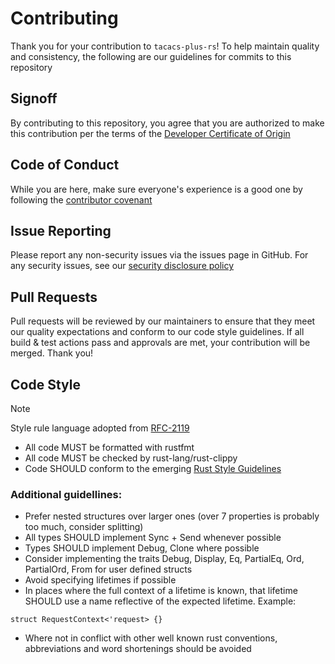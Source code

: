 # Contributing

Thank you for your contribution to `tacacs-plus-rs`! To help maintain quality and consistency, the following are our
guidelines for commits to this repository

## Signoff

By contributing to this repository, you agree that you are authorized to make this contribution per the terms of the
[Developer Certificate of Origin][DCO]

## Code of Conduct

While you are here, make sure everyone's experience is a good one by following the [contributor covenant](./CODE_OF_CONDUCT.md)

## Issue Reporting

Please report any non-security issues via the issues page in GitHub. For any security issues, see our
[security disclosure policy](./SECURITY.md)

## Pull Requests

Pull requests will be reviewed by our maintainers to ensure that they meet our quality expectations and conform to our
code style guidelines. If all build & test actions pass and approvals are met, your contribution will be merged. Thank
you!

## Code Style

> [!Note]
> Style rule language adopted from [RFC-2119][RFC-2119]

* All code MUST be formatted with rustfmt
* All code MUST be checked by rust-lang/rust-clippy 
* Code SHOULD conform to the emerging [Rust Style Guidelines][Rust Style Guide]

### Additional guidellines:

* Prefer nested structures over larger ones (over 7 properties is probably too much, consider splitting)
* All types SHOULD implement Sync + Send whenever possible
* Types SHOULD implement Debug, Clone where possible
* Consider implementing the traits  Debug, Display, Eq, PartialEq, Ord, PartialOrd, From for user defined structs
* Avoid specifying lifetimes if possible
* In places where the full context of a lifetime is known, that lifetime SHOULD use a name reflective of the expected lifetime. Example:
```
struct RequestContext<'request> {}
```
* Where not in conflict with other well known rust conventions, abbreviations and word shortenings should be avoided

[DCO]: https://developercertificate.org/
[RFC-2119]: https://datatracker.ietf.org/doc/html/rfc2119
[Rust Style Guide]: https://doc.rust-lang.org/stable/style-guide/index.html
